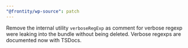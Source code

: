 ```yaml
---
"@frontity/wp-source": patch
---
```


Remove the internal utility `verboseRegExp` as comment for verbose regexp were leaking into the bundle without being deleted. Verbose regexps are documented now with TSDocs.
